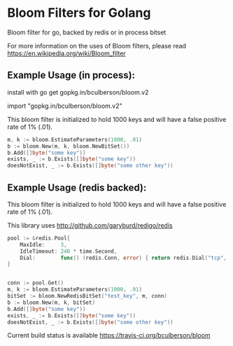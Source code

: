 # Bloom Filters for Golang

Bloom filter for go, backed by redis or in process bitset

For more information on the uses of Bloom filters, please read
https://en.wikipedia.org/wiki/Bloom_filter

## Example Usage (in process):

install with go get gopkg.in/bculberson/bloom.v2

import "gopkg.in/bculberson/bloom.v2"

This bloom filter is initialized to hold 1000 keys and
will have a false positive rate of 1% (.01).

```go
m, k := bloom.EstimateParameters(1000, .01)
b := bloom.New(m, k, bloom.NewBitSet())
b.Add([]byte("some key"))
exists, _ := b.Exists([]byte("some key"))
doesNotExist, _ := b.Exists([]byte("some other key"))
```

## Example Usage (redis backed):

This bloom filter is initialized to hold 1000 keys and
will have a false positive rate of 1% (.01).

This library uses http://github.com/garyburd/redigo/redis

```go
pool := &redis.Pool{
    MaxIdle:     3,
    IdleTimeout: 240 * time.Second,
    Dial:        func() (redis.Conn, error) { return redis.Dial("tcp", addr) },
}


conn := pool.Get()
m, k := bloom.EstimateParameters(1000, .01)
bitSet := bloom.NewRedisBitSet("test_key", m, conn)
b := bloom.New(m, k, bitSet)
b.Add([]byte("some key"))
exists, _ := b.Exists([]byte("some key"))
doesNotExist, _ := b.Exists([]byte("some other key"))
```

Current build status is available https://travis-ci.org/bculberson/bloom
